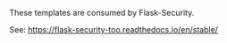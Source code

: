 These templates are consumed by Flask-Security.

See: <https://flask-security-too.readthedocs.io/en/stable/>
